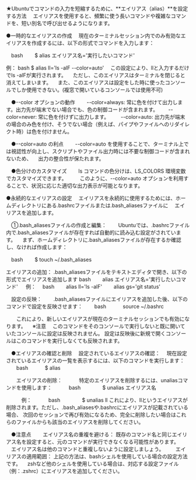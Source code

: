 ★Ubuntuでコマンドの入力を短縮するために、**エイリアス（alias）**を設定する方法
　エイリアスを使用すると、頻繁に使う長いコマンドや複雑なコマンドを、短い別名で呼び出せるようになります。

●一時的なエイリアスの作成
　現在のターミナルセッション内でのみ有効なエイリアスを作成するには、以下の形式でコマンドを入力します：

　bash
　　$ alias エイリアス名='実行したいコマンド'

 例：
  bash
    $ alias ll='ls -alF --color=auto'
　この設定により、llと入力するだけでls -alFが実行されます。
　ただし、このエイリアスはターミナルを閉じると消えてしまいます。
　また、このエイリアスは設定をした時に使ったコンソールでしか使用できない。(複窓で開いているコンソールでは使用不可)

　●--color オプションの動作
　　--color=always: 常に色を付けて出力します。出力先が端末でない場合でも、色の制御コードが含まれます。 ​
　　--color=never: 常に色を付けずに出力します。​
　　--color=auto: 出力先が端末の場合のみ色を付け、そうでない場合（例えば、パイプやファイルへのリダイレクト時）は色を付けません。 ​

　●--color=auto の利点
　　--color=auto を使用することで、ターミナル上では視認性が向上し、スクリプトやファイル出力時には不要な制御コードが含まれないため、
  　出力の整合性が保たれます。 ​

　●色分けのカスタマイズ
　　ls コマンドの色分けは、LS_COLORS 環境変数でカスタマイズできます。 ​
　　このように、--color=auto オプションを利用することで、状況に応じた適切な出力表示が可能となります。

●永続的なエイリアスの設定
　エイリアスを永続的に使用するためには、ホームディレクトリにある.bashrcファイルまたは.bash_aliasesファイルに
　エイリアスを追加します。

　①.bash_aliasesファイルの作成と編集：
　　Ubuntuでは、.bashrcファイル内で.bash_aliasesファイルが存在すれば自動的に読み込む設定がされています。
  　まず、ホームディレクトリに.bash_aliasesファイルが存在するか確認し、なければ作成します：

　bash
　　$ touch ~/.bash_aliases

  エイリアスの追加：
  .bash_aliasesファイルをテキストエディタで開き、以下の形式でエイリアスを追加します
  bash
　　alias エイリアス名='実行したいコマンド'
　
 例：
　bash
　　alias ll='ls -alF'
　　alias gs='git status'

　設定の反映：
　　.bash_aliasesファイルにエイリアスを追加した後、以下のコマンドで設定を反映させます：
　　bash
　　　source ~/.bashrc
   
　　これにより、新しいエイリアスが現在のターミナルセッションでも有効になります。
  　※注意
   　このコマンドをそのコンソールで実行しないと既に開いていたコンソールに設定は反映されません。
     設定は反映後に新規で開くコンソールはこのコマンドを実行しなくても反映されます。

　●エイリアスの確認と削除
 　設定されているエイリアスの確認：
  　現在設定されているエイリアスの一覧を表示するには、以下のコマンドを実行します：
　　bash
　　　$ alias
   
　　エイリアスの削除：
　　　特定のエイリアスを削除するには、unaliasコマンドを使用します：
　　　bash
　　　　$ unalias エイリアス名
    
　　　例：
　　　bash
　　　　$ unalias ll
      これにより、llというエイリアスが削除されます。ただし、.bash_aliasesや.bashrcにエイリアスが記載されている場合、
      次回のセッションで再び有効になるため、完全に削除したい場合はこれらのファイルからも該当のエイリアスを削除してください。

　●注意点
　　エイリアス名の重複を避ける： 既存のコマンド名と同じエイリアス名を設定すると、元のコマンドが実行できなくなる可能性があります。
  　エイリアス名は他のコマンドと重複しないように設定しましょう。
　　エイリアスの適用範囲： 上記の方法は、bashシェルを使用している場合の設定方法です。
  　zshなど他のシェルを使用している場合は、対応する設定ファイル（例：.zshrc）にエイリアスを追加してください。

